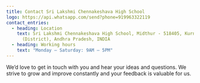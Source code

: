 ```yaml
---
title: Contact Sri Lakshmi Chennakeshava High School
logo: https://api.whatsapp.com/send?phone=919963322119
contact_entries:
  - heading: Location
    text: Sri Lakshmi Chennakeshava High School, Midthur - 518405, Kurnool
      (District), Andhra Pradesh, INDIA
  - heading: Working hours
    text: "Monday – Saturday: 9AM – 5PM"
---
```

We’d love to get in touch with you and hear your ideas and
questions. We strive to grow and improve constantly and your feedback
is valuable for us.
